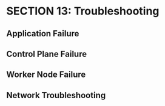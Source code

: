 # SECTION 13: Troubleshooting

## Application Failure

## Control Plane Failure

## Worker Node Failure

## Network Troubleshooting